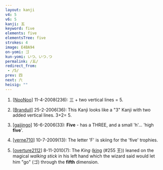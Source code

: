 ```yaml
---
layout: kanji
v4: 5
v6: 5
kanji: 五
keyword: five
elements: five
elementsTree: five
strokes: 4
image: E4BA94
on-yomi: ゴ
kun-yomi: いつ、いつ.つ
permalink: /五/
redirect_from:
 - /5/
prev: 四
next: 六
heisig: ""
---
```


1) [<a href="http://kanji.koohii.com/profile/NooNoo">NooNoo</a>] 11-4-2008(236): 三 + two vertical lines = 5.

2) [<a href="http://kanji.koohii.com/profile/Branduil">Branduil</a>] 25-2-2006(36): This Kanji looks like a &quot;3&quot; Kanji with two added vertical lines. 3+2= 5.

3) [<a href="http://kanji.koohii.com/profile/gaijingo">gaijingo</a>] 16-6-2006(33): <strong>Five</strong> - has a THREE, and a small &#039;h&#039;... &#039;high<strong> five</strong>&#039;.

4) [<a href="http://kanji.koohii.com/profile/verne710">verne710</a>] 10-7-2009(13): The letter &#039;F&#039; is skiing for the &#039;five&#039; trophies.

5) [<a href="http://kanji.koohii.com/profile/overture2112">overture2112</a>] 8-11-2010(7): The <em>King</em> (<a href="../v4/255.html">king</a> (#255 王)) leaned on the magical <em>walking stick</em> in his left hand which the wizard said would let him &quot;go&quot; (ゴ) through the <strong>fifth</strong> dimension.

